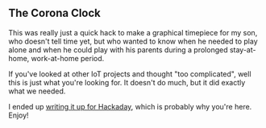 ## The Corona Clock

This was really just a quick hack to make a graphical timepiece for my son, who doesn't tell time yet, but who wanted to know when he needed to play alone and when he could play with his parents during a prolonged stay-at-home, work-at-home period.  

If you've looked at other IoT projects and thought "too complicated", well this is just what you're looking for.  It doesn't do much, but it did exactly what we needed.

I ended up [writing it up for Hackaday](https://wp.me/paBn4l-1H3H), which is probably why you're here.  Enjoy!


